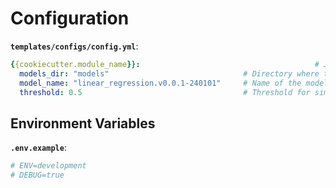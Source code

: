 # Configuration

**`templates/configs/config.yml`**:

```yaml
{{cookiecutter.module_name}}:                                       # Just an example to group the configs (Not necessary)
  models_dir: "models"                              # Directory where the models are saved
  model_name: "linear_regression.v0.0.1-240101"     # Name of the model as sub-directory
  threshold: 0.5                                    # Threshold for similarity check
```

## Environment Variables

**`.env.example`**:

```sh
# ENV=development
# DEBUG=true
```
